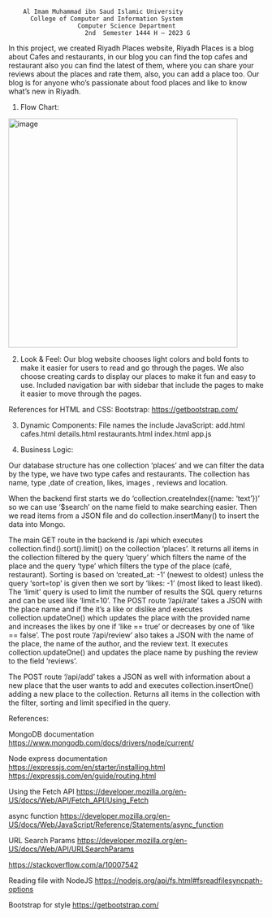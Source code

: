         Al Imam Muhammad ibn Saud Islamic University                          
          College of Computer and Information System
                       Computer Science Department
                         2nd  Semester 1444 H – 2023 G

In this project, we created Riyadh Places website, Riyadh Places is a blog about Cafes and restaurants, in our blog you can find the top cafes and restaurant also you can find the latest of them, where you can share your reviews about the places and rate them, also, you can add a place too. Our blog is for anyone who’s passionate about food places and like to know what’s new in Riyadh.


1. Flow Chart: 

<img width="451" alt="image" src="https://user-images.githubusercontent.com/75739484/218278639-d7f99ef2-fcb8-4c95-9e9a-8e7776e81e3f.png">

2. Look & Feel:
Our blog website chooses light colors and bold fonts to make it easier for users to read and go through the pages. We also choose creating cards to display our places to make it fun and easy to use. Included navigation bar with sidebar that include the pages to make it easier to move through the pages.


References for HTML and CSS: 
Bootstrap: https://getbootstrap.com/ 


3. Dynamic Components: 
File names the include JavaScript:
add.html 
cafes.html 
details.html
restaurants.html
index.html
app.js

4. Business Logic:


Our database structure has one collection ‘places’ and we can filter the data by the type, we have two type cafes and restaurants. The collection has name, type ,date of creation, likes, images , reviews and location.

When the backend first starts we do ‘collection.createIndex({name: ‘text’})’  so we can use ‘$search’ on the name field to make searching easier. Then we read items from a JSON file and do collection.insertMany() to insert the data into Mongo.

The main GET route in the backend is /api which executes collection.find().sort().limit() on the collection ‘places’. It returns all items in the collection filtered by the query ‘query’ which filters the name of the place and the query ‘type’ which filters the type of the place (café, restaurant). Sorting is based on ‘created_at: -1’ (newest to oldest) unless the query ‘sort=top’ is given then we sort by ‘likes: -1’ (most liked to least liked). The ‘limit’ query is used to limit the number of results the SQL query returns and can be used like ‘limit=10’.
The POST route ‘/api/rate’ takes a JSON with the place name and if the it’s a like or dislike and executes collection.updateOne() which updates the place with the provided name and increases the likes by one if ‘like == true’  or decreases by one of ‘like == false’.
The post route ‘/api/review’ also takes a JSON with the name of the place, the name of the author, and the review text. It executes collection.updateOne() and updates the place name by pushing the review to the field ‘reviews’.

The POST route ‘/api/add’ takes a JSON as well with information about a new place that the user wants to add and executes collection.insertOne() adding a new place to the collection.
Returns all items in the collection with the filter, sorting and limit specified in the query.


References:


MongoDB documentation
https://www.mongodb.com/docs/drivers/node/current/

Node express documentation 
https://expressjs.com/en/starter/installing.html 
https://expressjs.com/en/guide/routing.html 

Using the Fetch API
https://developer.mozilla.org/en-US/docs/Web/API/Fetch_API/Using_Fetch 

async function
https://developer.mozilla.org/en-US/docs/Web/JavaScript/Reference/Statements/async_function

URL Search Params
https://developer.mozilla.org/en-US/docs/Web/API/URLSearchParams

https://stackoverflow.com/a/10007542 

Reading file with NodeJS
https://nodejs.org/api/fs.html#fsreadfilesyncpath-options

Bootstrap for style
https://getbootstrap.com/ 

